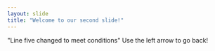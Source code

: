 ```yaml
---
layout: slide
title: "Welcome to our second slide!"
---
```

"Line five changed to meet conditions"
Use the left arrow to go back!
